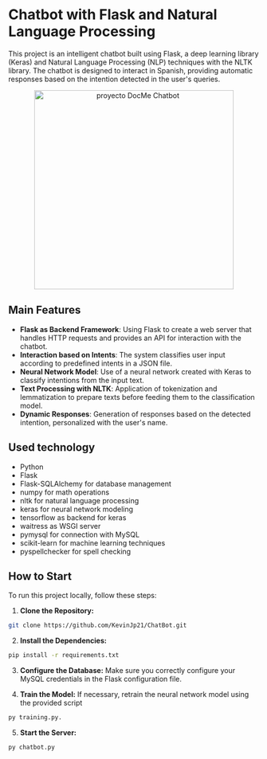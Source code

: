 # Chatbot with Flask and Natural Language Processing

This project is an intelligent chatbot built using Flask, a deep learning library (Keras) and Natural Language Processing (NLP) techniques with the NLTK library. The chatbot is designed to interact in Spanish, providing automatic responses based on the intention detected in the user's queries.

<div style="text-align: center;">
    <img src="https://portfolio-kj.vercel.app/assets/docme-chatbot-LzPG2RAO.webp" alt="proyecto DocMe Chatbot" width="400">
</div>

## Main Features

- **Flask as Backend Framework**: Using Flask to create a web server that handles HTTP requests and provides an API for interaction with the chatbot.
- **Interaction based on Intents**: The system classifies user input according to predefined intents in a JSON file.
- **Neural Network Model**: Use of a neural network created with Keras to classify intentions from the input text.
- **Text Processing with NLTK**: Application of tokenization and lemmatization to prepare texts before feeding them to the classification model.
- **Dynamic Responses**: Generation of responses based on the detected intention, personalized with the user's name.

## Used technology

- Python
- Flask
- Flask-SQLAlchemy for database management
- numpy for math operations
- nltk for natural language processing
- keras for neural network modeling
- tensorflow as backend for keras
- waitress as WSGI server
- pymysql for connection with MySQL
- scikit-learn for machine learning techniques
- pyspellchecker for spell checking

## How to Start

To run this project locally, follow these steps:

1. **Clone the Repository:**
```bash
git clone https://github.com/KevinJp21/ChatBot.git
```
2. **Install the Dependencies:**
```bash
pip install -r requirements.txt
```
3. **Configure the Database:**
Make sure you correctly configure your MySQL credentials in the Flask configuration file.

4. **Train the Model:**
If necessary, retrain the neural network model using the provided script
 ```bash
py training.py.
 ```
5. **Start the Server:**
```bash
py chatbot.py

